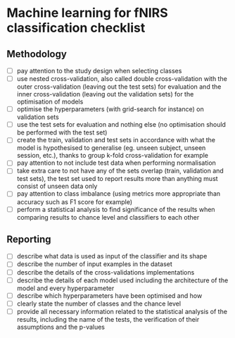 # Machine learning for fNIRS classification checklist

## Methodology
- [ ] pay attention to the study design when selecting classes
- [ ] use nested cross-validation, also called double cross-validation with the outer cross-validation (leaving out the test sets) for evaluation and the inner cross-validation (leaving out the validation sets) for the optimisation of models
- [ ] optimise the hyperparameters (with grid-search for instance) on validation sets
- [ ] use the test sets for evaluation and nothing else (no optimisation should be performed with the test set)
- [ ] create the train, validation and test sets in accordance with what the model is hypothesised to generalise (eg. unseen subject, unseen session, etc.), thanks to group k-fold cross-validation for example
- [ ] pay attention to not include test data when performing normalisation
- [ ] take extra care to not have any of the sets overlap (train, validation and test sets), the test set used to report results more than anything must consist of unseen data only
- [ ] pay attention to class imbalance (using metrics more appropriate than accuracy such as F1 score for example)
- [ ] perform a statistical analysis to find significance of the results when comparing results to chance level and classifiers to each other

## Reporting
- [ ] describe what data is used as input of the classifier and its shape
- [ ] describe the number of input examples in the dataset
- [ ] describe the details of the cross-validations implementations
- [ ] describe the details of each model used including the architecture of the model and every hyperparameter
- [ ] describe which hyperparameters have been optimised and how
- [ ] clearly state the number of classes and the chance level
- [ ] provide all necessary information related to the statistical analysis of the results, including the name of the tests, the verification of their assumptions and the p-values
